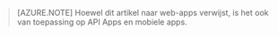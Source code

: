 > [AZURE.NOTE] Hoewel dit artikel naar web-apps verwijst, is het ook van toepassing op API Apps en mobiele apps.


<!--HONumber=Sep16_HO3-->


